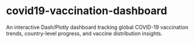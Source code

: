 # covid19-vaccination-dashboard
An interactive Dash/Plotly dashboard tracking global COVID-19 vaccination trends, country-level progress, and vaccine distribution insights.
